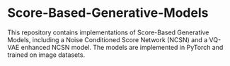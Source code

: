 # Score-Based-Generative-Models
This repository contains implementations of Score-Based Generative Models, including a Noise Conditioned Score Network (NCSN) and a VQ-VAE enhanced NCSN model. The models are implemented in PyTorch and trained on image datasets.
